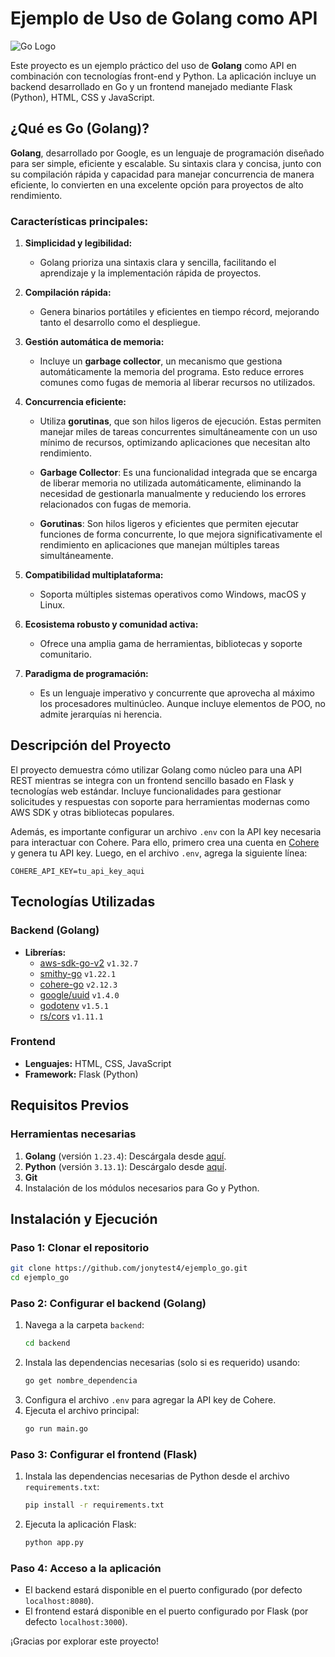 # Ejemplo de Uso de Golang como API

![Go Logo](https://encrypted-tbn0.gstatic.com/images?q=tbn:ANd9GcSFOpjBRhjnId1ZjM60DLgEl7U_kNGwvJ3NfA&s)

Este proyecto es un ejemplo práctico del uso de **Golang** como API en combinación con tecnologías front-end y Python. La aplicación incluye un backend desarrollado en Go y un frontend manejado mediante Flask (Python), HTML, CSS y JavaScript.

## ¿Qué es Go (Golang)?

**Golang**, desarrollado por Google, es un lenguaje de programación diseñado para ser simple, eficiente y escalable. Su sintaxis clara y concisa, junto con su compilación rápida y capacidad para manejar concurrencia de manera eficiente, lo convierten en una excelente opción para proyectos de alto rendimiento.

### Características principales:
1. **Simplicidad y legibilidad:**
   - Golang prioriza una sintaxis clara y sencilla, facilitando el aprendizaje y la implementación rápida de proyectos.

2. **Compilación rápida:**
   - Genera binarios portátiles y eficientes en tiempo récord, mejorando tanto el desarrollo como el despliegue.

3. **Gestión automática de memoria:**
   - Incluye un **garbage collector**, un mecanismo que gestiona automáticamente la memoria del programa. Esto reduce errores comunes como fugas de memoria al liberar recursos no utilizados.

4. **Concurrencia eficiente:**
   - Utiliza **gorutinas**, que son hilos ligeros de ejecución. Estas permiten manejar miles de tareas concurrentes simultáneamente con un uso mínimo de recursos, optimizando aplicaciones que necesitan alto rendimiento.

   - **Garbage Collector**: Es una funcionalidad integrada que se encarga de liberar memoria no utilizada automáticamente, eliminando la necesidad de gestionarla manualmente y reduciendo los errores relacionados con fugas de memoria.

   - **Gorutinas**: Son hilos ligeros y eficientes que permiten ejecutar funciones de forma concurrente, lo que mejora significativamente el rendimiento en aplicaciones que manejan múltiples tareas simultáneamente.

5. **Compatibilidad multiplataforma:**
   - Soporta múltiples sistemas operativos como Windows, macOS y Linux.

6. **Ecosistema robusto y comunidad activa:**
   - Ofrece una amplia gama de herramientas, bibliotecas y soporte comunitario.

7. **Paradigma de programación:**
   - Es un lenguaje imperativo y concurrente que aprovecha al máximo los procesadores multinúcleo. Aunque incluye elementos de POO, no admite jerarquías ni herencia.

## Descripción del Proyecto

El proyecto demuestra cómo utilizar Golang como núcleo para una API REST mientras se integra con un frontend sencillo basado en Flask y tecnologías web estándar. Incluye funcionalidades para gestionar solicitudes y respuestas con soporte para herramientas modernas como AWS SDK y otras bibliotecas populares.

Además, es importante configurar un archivo `.env` con la API key necesaria para interactuar con Cohere. Para ello, primero crea una cuenta en [Cohere](https://cohere.com) y genera tu API key. Luego, en el archivo `.env`, agrega la siguiente línea:
```plaintext
COHERE_API_KEY=tu_api_key_aqui
```

## Tecnologías Utilizadas

### Backend (Golang)
- **Librerías:**
  - [aws-sdk-go-v2](https://github.com/aws/aws-sdk-go-v2) `v1.32.7`
  - [smithy-go](https://github.com/aws/smithy-go) `v1.22.1`
  - [cohere-go](https://github.com/cohere-ai/cohere-go) `v2.12.3`
  - [google/uuid](https://github.com/google/uuid) `v1.4.0`
  - [godotenv](https://github.com/joho/godotenv) `v1.5.1`
  - [rs/cors](https://github.com/rs/cors) `v1.11.1`

### Frontend
- **Lenguajes:** HTML, CSS, JavaScript
- **Framework:** Flask (Python)

## Requisitos Previos

### Herramientas necesarias
1. **Golang** (versión `1.23.4`): Descárgala desde [aquí](https://go.dev/dl/).
2. **Python** (versión `3.13.1`): Descárgalo desde [aquí](https://www.python.org/downloads/).
3. **Git**
4. Instalación de los módulos necesarios para Go y Python.

## Instalación y Ejecución

### Paso 1: Clonar el repositorio
```bash
git clone https://github.com/jonytest4/ejemplo_go.git
cd ejemplo_go
```

### Paso 2: Configurar el backend (Golang)
1. Navega a la carpeta `backend`:
   ```bash
   cd backend
   ```
2. Instala las dependencias necesarias (solo si es requerido) usando:
   ```bash
   go get nombre_dependencia
   ```
3. Configura el archivo `.env` para agregar la API key de Cohere.
4. Ejecuta el archivo principal:
   ```bash
   go run main.go
   ```

### Paso 3: Configurar el frontend (Flask)
1. Instala las dependencias necesarias de Python desde el archivo `requirements.txt`:
   ```bash
   pip install -r requirements.txt
   ```
2. Ejecuta la aplicación Flask:
   ```bash
   python app.py
   ```

### Paso 4: Acceso a la aplicación
- El backend estará disponible en el puerto configurado (por defecto `localhost:8080`).
- El frontend estará disponible en el puerto configurado por Flask (por defecto `localhost:3000`).

¡Gracias por explorar este proyecto!
